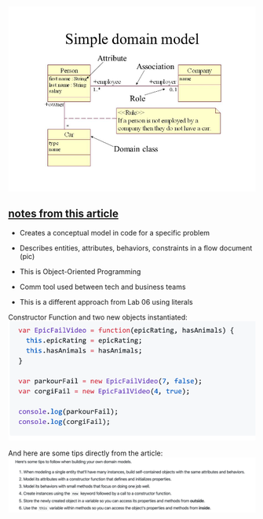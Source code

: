 ![Domain Model](/images/domain-model.jpg)


## [notes from this article](https://github.com/codefellows/domain_modeling#domain-modeling)

+ Creates a conceptual model in code for a specific problem

+ Describes entities, attributes, behaviors, constraints in a flow document (pic)

+ This is Object-Oriented Programming

+ Comm tool used between tech and business teams

+ This is a different approach from Lab 06 using literals



Constructor Function and two new objects instantiated:
![Constructor Function](/images/constructor-object.png)


And here are some tips directly from the article:
![Domain Model Tips](/images/domain-model-tips.png)
